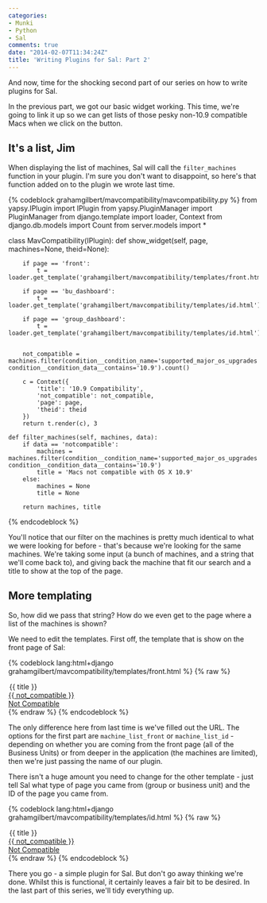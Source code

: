 ```yaml
---
categories:
- Munki
- Python
- Sal
comments: true
date: "2014-02-07T11:34:24Z"
title: 'Writing Plugins for Sal: Part 2'
---
```

And now, time for the shocking second part of our series on how to write plugins for Sal.

In the previous part, we got our basic widget working. This time, we're going to link it up so we can get lists of those pesky non-10.9 compatible Macs when we click on the button.

## It's a list, Jim

When displaying the list of machines, Sal will call the ``filter_machines`` function in your plugin. I'm sure you don't want to disappoint, so here's that function added on to the plugin we wrote last time.

{% codeblock grahamgilbert/mavcompatibility/mavcompatibility.py %}
from yapsy.IPlugin import IPlugin
from yapsy.PluginManager import PluginManager
from django.template import loader, Context
from django.db.models import Count
from server.models import *

class MavCompatibility(IPlugin):
    def show_widget(self, page, machines=None, theid=None):

        if page == 'front':
            t = loader.get_template('grahamgilbert/mavcompatibility/templates/front.html')
        
        if page == 'bu_dashboard':
            t = loader.get_template('grahamgilbert/mavcompatibility/templates/id.html')
        
        if page == 'group_dashboard':
            t = loader.get_template('grahamgilbert/mavcompatibility/templates/id.html')
            
        
        not_compatible = machines.filter(condition__condition_name='supported_major_os_upgrades').exclude(condition__condition_name='supported_major_os_upgrades', condition__condition_data__contains='10.9').count()
        
        c = Context({
            'title': '10.9 Compatibility',
            'not_compatible': not_compatible,
            'page': page,
            'theid': theid
        })
        return t.render(c), 3
        
    def filter_machines(self, machines, data):
        if data == 'notcompatible':
            machines = machines.filter(condition__condition_name='supported_major_os_upgrades').exclude(condition__condition_name='supported_major_os_upgrades', condition__condition_data__contains='10.9')
            title = 'Macs not compatible with OS X 10.9'
        else:
            machines = None
            title = None
        
        return machines, title
{% endcodeblock %}

You'll notice that our filter on the machines is pretty much identical to what we were looking for before - that's because we're looking for the same machines. We're taking some input (a bunch of machines, and a string that we'll come back to), and giving back the machine that fit our search and a title to show at the top of the page.

## More templating

So, how did we pass that string? How do we even get to the page where a list of the machines is shown?

We need to edit the templates. First off, the template that is show on the front page of Sal:

{% codeblock lang:html+django grahamgilbert/mavcompatibility/templates/front.html %}
{% raw %}
<div class="span3">
    <legend>{{ title }}</legend>
        <a href="{% url 'machine_list_front' 'MavCompatibility' 'notcompatible' %}" class="btn btn-danger">
            <span class="bigger"> {{ not_compatible }} </span><br />
            Not Compatible
        </a>
</div>
{% endraw %}
{% endcodeblock %}

The only difference here from last time is we've filled out the URL. The options for the first part are ``machine_list_front`` or ``machine_list_id`` - depending on whether you are coming from the front page (all of the Business Units) or from deeper in the application (the machines are limited), then we're just passing the name of our plugin.

There isn't a huge amount you need to change for the other template - just tell Sal what type of page you came from (group or business unit) and the ID of the page you came from.

{% codeblock lang:html+django grahamgilbert/mavcompatibility/templates/id.html %}
{% raw %}
<div class="span3">
    <legend>{{ title }}</legend>
        <a href="{% url 'machine_list_id' 'MavCompatibility' 'notcompatible' page theid %}" class="btn btn-danger">
            <span class="bigger"> {{ not_compatible }} </span><br />
            Not Compatible
        </a>
</div>
{% endraw %}
{% endcodeblock %}

There you go - a simple plugin for Sal. But don't go away thinking we're done. Whilst this is functional, it certainly leaves a fair bit to be desired. In the last part of this series, we'll tidy everything up.